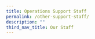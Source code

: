 ```yaml
---
title: Operations Support Staff
permalink: /other-support-staff/
description: ""
third_nav_title: Our Staff
---
```

